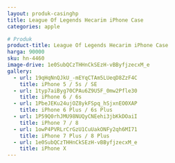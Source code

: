 ```yaml
---
layout: produk-casinghp
title: League Of Legends Hecarim iPhone Case
categories: apple

# Produk
product-title: League Of Legends Hecarim iPhone Case
harga: 90000
sku: hn-4460
image-drive: 1e0SubQCzTHHnCkSEzH-vBByfjzecxM_e
gallery:
  - url: 19qHqNnQJkU_-mEYqCTAm5LUeqD8ZzF4C
    title: iPhone 5 / 5s / SE
  - url: 1typ7aiByg70CPAu6Z9U5F_0mw2Pfle30
    title: iPhone 6 / 6s
  - url: 1PbeJEKu24ujOZ8ykFSpq_hSjxnEO0XAP
    title: iPhone 6 Plus / 6s Plus
  - url: 1P59Q0rhJMU98NUQyCNEehi3jbKkDOaiI
    title: iPhone 7 / 8
  - url: 1owP4PVRLrCrGzU1CuUakONFy2qh6MI71
    title: iPhone 7 Plus / 8 Plus
  - url: 1e0SubQCzTHHnCkSEzH-vBByfjzecxM_e
    title: iPhone X
---
```


